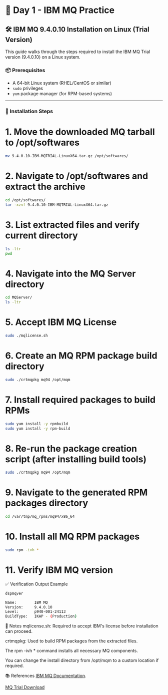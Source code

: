 # 📘 Day 1 - IBM MQ Practice

## 🛠️ IBM MQ 9.4.0.10 Installation on Linux (Trial Version)

This guide walks through the steps required to install the IBM MQ Trial version (9.4.0.10) on a Linux system.

### 📦 Prerequisites

- A 64-bit Linux system (RHEL/CentOS or similar)
- `sudo` privileges
- `yum` package manager (for RPM-based systems)

---

### 🚀 Installation Steps


# 1. Move the downloaded MQ tarball to /opt/softwares
```bash
mv 9.4.0.10-IBM-MQTRIAL-LinuxX64.tar.gz /opt/softwares/
```
# 2. Navigate to /opt/softwares and extract the archive
```bash
cd /opt/softwares/
tar -xzvf 9.4.0.10-IBM-MQTRIAL-LinuxX64.tar.gz
```
# 3. List extracted files and verify current directory
```bash
ls -ltr
pwd
```
# 4. Navigate into the MQ Server directory
```bash
cd MQServer/
ls -ltr
```
# 5. Accept IBM MQ License
```bash
sudo ./mqlicense.sh
```
# 6. Create an MQ RPM package build directory
```bash
sudo ./crtmqpkg mq94 /opt/mqm
```
# 7. Install required packages to build RPMs
```bash
sudo yum install -y rpmbuild
sudo yum install -y rpm-build
```
# 8. Re-run the package creation script (after installing build tools)
```bash
sudo ./crtmqpkg mq94 /opt/mqm
```
# 9. Navigate to the generated RPM packages directory
```bash
cd /var/tmp/mq_rpms/mq94/x86_64
```
# 10. Install all MQ RPM packages
```bash
sudo rpm -ivh *
```
# 11. Verify IBM MQ version
✅ Verification Output Example
```bash
dspmqver

Name:        IBM MQ
Version:     9.4.0.10
Level:       p940-001-24113
BuildType:   IKAP - (Production)
```
📌 Notes
mqlicense.sh: Required to accept IBM's license before installation can proceed.

crtmqpkg: Used to build RPM packages from the extracted files.

The rpm -ivh * command installs all necessary MQ components.

You can change the install directory from /opt/mqm to a custom location if required.

📚 References
[IBM MQ Documentation](https://www.ibm.com/docs/en/ibm-mq/9.2.x?topic=mq-introduction).

[MQ Trial Download](https://www.ibm.com/docs/en/ibm-mq/9.4.x?topic=information-mq-downloads)

